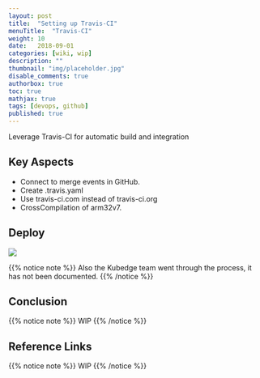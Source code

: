 ```yaml
---
layout: post
title:  "Setting up Travis-CI"
menuTitle:  "Travis-CI"
weight: 10
date:   2018-09-01
categories: [wiki, wip]
description: ""
thumbnail: "img/placeholder.jpg"
disable_comments: true
authorbox: true
toc: true
mathjax: true
tags: [devops, github]
published: true
---
```


Leverage Travis-CI for automatic build and integration

<!--more-->

## Key Aspects

- Connect to merge events in GitHub.
- Create .travis.yaml
- Use travis-ci.com instead of travis-ci.org
- CrossCompilation of arm32v7.

## Deploy

![](/images/hack4easy/kubesim_lte.png)

{{% notice note %}}
Also the Kubedge team went through the process, it has not been documented.
{{% /notice %}}

## Conclusion

{{% notice note %}}
WIP
{{% /notice %}}

## Reference Links

{{% notice note %}}
WIP
{{% /notice %}}
